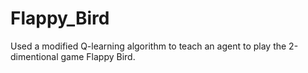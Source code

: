 # Flappy_Bird

Used a modified Q-learning algorithm to teach an agent to play the 2-dimentional game Flappy Bird.
